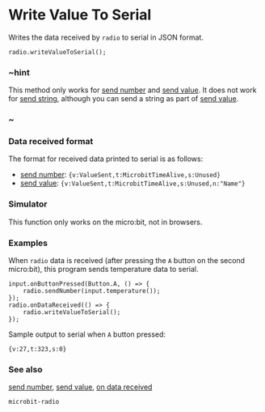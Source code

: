 # Write Value To Serial

Writes the data received by ``radio`` to serial in JSON format.

```sig
radio.writeValueToSerial();
```

### ~hint

This method only works for [send number](/reference/radio/send-number)
and [send value](/reference/radio/send-value). It does not work for
[send string](/reference/radio/send-string), although you can send a
string as part of [send value](/reference/radio/send-value).

### ~

### Data received format

The format for received data printed to serial is as follows:

- [send number](/reference/radio/send-number): ```{v:ValueSent,t:MicrobitTimeAlive,s:Unused}```
- [send value](/reference/radio/send-value): ```{v:ValueSent,t:MicrobitTimeAlive,s:Unused,n:"Name"}```

### Simulator

This function only works on the micro:bit, not in browsers.

### Examples

When ```radio``` data is received (after pressing the ``A`` button on
the second micro:bit), this program sends temperature data to
serial.

```blocks
input.onButtonPressed(Button.A, () => {
    radio.sendNumber(input.temperature());
});
radio.onDataReceived(() => {
    radio.writeValueToSerial();
});
```
Sample output to serial when ``A`` button pressed:

```Text
{v:27,t:323,s:0}
```

### See also

[send number](/reference/radio/send-number),
[send value](/reference/radio/send-value),
[on data received](/reference/radio/on-data-received)

```package
microbit-radio
```